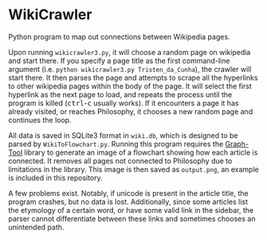 # WikiCrawler
Python program to map out connections between Wikipedia pages.

Upon running `wikicrawler3.py`, it will choose a random page on wikipedia and start there. If you specify a page title as the first command-line argument (i.e. `python wikicrawler3.py Tristen_da_Cunha`), the crawler will start there. It then parses the page and attempts to scrape all the hyperlinks to other wikipedia pages within the body of the page. It will select the first hyperlink as the next page to load, and repeats the process until the program is killed (<kbd>ctrl</kbd>-<kbd>c</kbd> usually works). If it encounters a page it has already visited, or reaches Philosophy, it chooses a new random page and continues the loop.

All data is saved in SQLite3 format in `wiki.db`, which is designed to be parsed by `WikiToFlowchart.py`. Running this program requires the [Graph-Tool](https://graph-tool.skewed.de/) library to generate an image of a flowchart showing how each article is connected. It removes all pages not connected to Philosophy due to limitations in the library. This image is then saved as `output.png`, an example is included in this repository.

A few problems exist. Notably, if unicode is present in the article title, the program crashes, but no data is lost. Additionally, since some articles list the etymology of a certain word, or have some valid link in the sidebar, the parser cannot differentiate between these links and sometimes chooses an unintended path.
